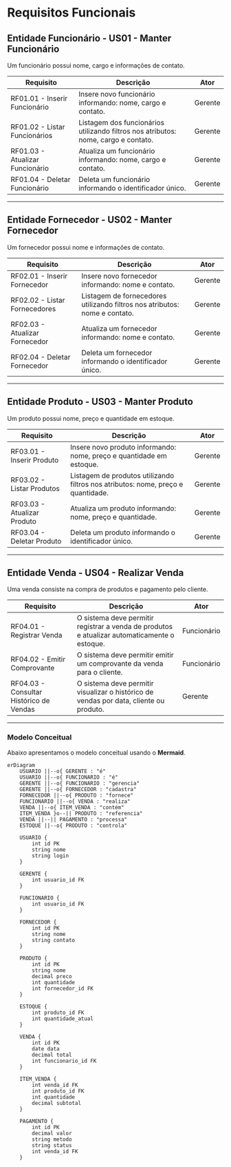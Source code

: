 # Requisitos Funcionais

## Entidade Funcionário - US01 - Manter Funcionário

Um funcionário possui nome, cargo e informações de contato.

| Requisito  | Descrição                                                                                          | Ator          |
|------------|----------------------------------------------------------------------------------------------------|--------------|
| RF01.01 - Inserir Funcionário | Insere novo funcionário informando: nome, cargo e contato.                           | Gerente      |
| RF01.02 - Listar Funcionários | Listagem dos funcionários utilizando filtros nos atributos: nome, cargo e contato. | Gerente      |
| RF01.03 - Atualizar Funcionário | Atualiza um funcionário informando: nome, cargo e contato.                         | Gerente      |
| RF01.04 - Deletar Funcionário | Deleta um funcionário informando o identificador único.                           | Gerente      |

---

## Entidade Fornecedor - US02 - Manter Fornecedor

Um fornecedor possui nome e informações de contato.

| Requisito  | Descrição                                                                                   | Ator          |
|------------|---------------------------------------------------------------------------------------------|--------------|
| RF02.01 - Inserir Fornecedor | Insere novo fornecedor informando: nome e contato.                           | Gerente      |
| RF02.02 - Listar Fornecedores | Listagem de fornecedores utilizando filtros nos atributos: nome e contato.    | Gerente      |
| RF02.03 - Atualizar Fornecedor | Atualiza um fornecedor informando: nome e contato.                          | Gerente      |
| RF02.04 - Deletar Fornecedor | Deleta um fornecedor informando o identificador único.                      | Gerente      |

---

## Entidade Produto - US03 - Manter Produto

Um produto possui nome, preço e quantidade em estoque.

| Requisito  | Descrição                                                                                           | Ator          |
|------------|-----------------------------------------------------------------------------------------------------|--------------|
| RF03.01 - Inserir Produto | Insere novo produto informando: nome, preço e quantidade em estoque.                    | Gerente      |
| RF03.02 - Listar Produtos | Listagem de produtos utilizando filtros nos atributos: nome, preço e quantidade.       | Gerente      |
| RF03.03 - Atualizar Produto | Atualiza um produto informando: nome, preço e quantidade.                            | Gerente      |
| RF03.04 - Deletar Produto | Deleta um produto informando o identificador único.                                  | Gerente      |

---

## Entidade Venda - US04 - Realizar Venda

Uma venda consiste na compra de produtos e pagamento pelo cliente.

| Requisito  | Descrição                                                                                           | Ator          |
|------------|-----------------------------------------------------------------------------------------------------|--------------|
| RF04.01 - Registrar Venda | O sistema deve permitir registrar a venda de produtos e atualizar automaticamente o estoque. | Funcionário  |
| RF04.02 - Emitir Comprovante | O sistema deve permitir emitir um comprovante da venda para o cliente.              | Funcionário  |
| RF04.03 - Consultar Histórico de Vendas | O sistema deve permitir visualizar o histórico de vendas por data, cliente ou produto. | Gerente      |

---


### Modelo Conceitual

Abaixo apresentamos o modelo conceitual usando o **Mermaid**.

```mermaid
erDiagram
    USUARIO ||--o{ GERENTE : "é"
    USUARIO ||--o{ FUNCIONARIO : "é"
    GERENTE ||--o{ FUNCIONARIO : "gerencia"
    GERENTE ||--o{ FORNECEDOR : "cadastra"
    FORNECEDOR ||--o{ PRODUTO : "fornece"
    FUNCIONARIO ||--o{ VENDA : "realiza"
    VENDA ||--o{ ITEM_VENDA : "contém"
    ITEM_VENDA }o--|| PRODUTO : "referencia"
    VENDA ||--|| PAGAMENTO : "processa"
    ESTOQUE ||--o{ PRODUTO : "controla"

    USUARIO {
        int id PK
        string nome
        string login
    }

    GERENTE {
        int usuario_id FK
    }

    FUNCIONARIO {
        int usuario_id FK
    }

    FORNECEDOR {
        int id PK
        string nome
        string contato
    }

    PRODUTO {
        int id PK
        string nome
        decimal preco
        int quantidade
        int fornecedor_id FK
    }

    ESTOQUE {
        int produto_id FK
        int quantidade_atual
    }

    VENDA {
        int id PK
        date data
        decimal total
        int funcionario_id FK
    }

    ITEM_VENDA {
        int venda_id FK
        int produto_id FK
        int quantidade
        decimal subtotal
    }

    PAGAMENTO {
        int id PK
        decimal valor
        string metodo
        string status
        int venda_id FK
    }
```
